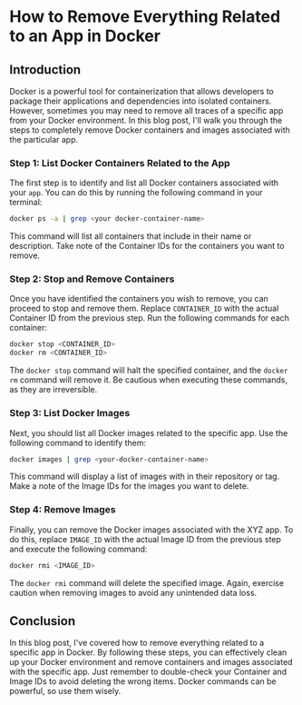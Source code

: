 # How to Remove Everything Related to an App in Docker

## Introduction

Docker is a powerful tool for containerization that allows developers to package their applications and dependencies into isolated containers. However, sometimes you may need to remove all traces of a specific app from your Docker environment. In this blog post, I'll walk you through the steps to completely remove Docker containers and images associated with the particular app.

### Step 1: List Docker Containers Related to the App

The first step is to identify and list all Docker containers associated with your `app`. You can do this by running the following command in your terminal:

```bash
docker ps -a | grep <your docker-container-name>
```

This command will list all containers that include <your docker-container-name> in their name or description. Take note of the Container IDs for the containers you want to remove.

### Step 2: Stop and Remove Containers

Once you have identified the containers you wish to remove, you can proceed to stop and remove them. Replace `CONTAINER_ID` with the actual Container ID from the previous step. Run the following commands for each container:

```bash
docker stop <CONTAINER_ID>
docker rm <CONTAINER_ID>
```

The `docker stop` command will halt the specified container, and the `docker rm` command will remove it. Be cautious when executing these commands, as they are irreversible.

### Step 3: List Docker Images

Next, you should list all Docker images related to the specific app. Use the following command to identify them:

```bash
docker images | grep <your-docker-container-name>
```

This command will display a list of images with <your-docker-container-name> in their repository or tag. Make a note of the Image IDs for the images you want to delete.

### Step 4: Remove Images

Finally, you can remove the Docker images associated with the XYZ app. To do this, replace `IMAGE_ID` with the actual Image ID from the previous step and execute the following command:

```bash
docker rmi <IMAGE_ID>
```

The `docker rmi` command will delete the specified image. Again, exercise caution when removing images to avoid any unintended data loss.

## Conclusion

In this blog post, I've covered how to remove everything related to a specific app in Docker. By following these steps, you can effectively clean up your Docker environment and remove containers and images associated with the specific app. Just remember to double-check your Container and Image IDs to avoid deleting the wrong items. Docker commands can be powerful, so use them wisely.
